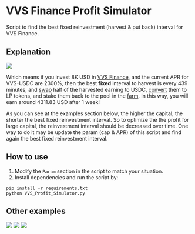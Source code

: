 # VVS Finance Profit Simulator

Script to find the best fixed reinvestment (harvest & put back) interval for VVS Finance.

## Explanation

<img src="https://raw.githubusercontent.com/eric19960304/vvs-finance-profit-simulator/main/demo/8000.png">

Which means if you invest 8K USD in [VVS Finance](https://vvs.finance/farms), and the current APR for VVS-USDC are 2300%, then the best <b>fixed</b> interval to harvest is every 439 minutes, and [swap](https://vvs.finance/swap) half of the harvested earning to USDC, [convert](https://vvs.finance/add) them to LP tokens, and stake them back to the pool in the [farm](https://vvs.finance/farms). In this way, you will earn around 4311.83 USD after 1 week!

As you can see at the examples section below, the higher the capital, the shorter the best fixed reinvestment interval. So to optimize the the profit for large capital, the reinvestment interval should be decreased over time. One way to do it may be update the param (cap & APR) of this script and find again the best fixed reinvestment interval.

## How to use

1. Modify the `Param` section in the script to match your situation.
2. Install dependencies and run the script by:
```
pip install -r requirements.txt
python VVS_Profit_Simulator.py
```

## Other examples

<img src="https://raw.githubusercontent.com/eric19960304/vvs-finance-profit-simulator/main/demo/1000.png">

<img src="https://raw.githubusercontent.com/eric19960304/vvs-finance-profit-simulator/main/demo/3000.png">

<img src="https://raw.githubusercontent.com/eric19960304/vvs-finance-profit-simulator/main/demo/16000.png">